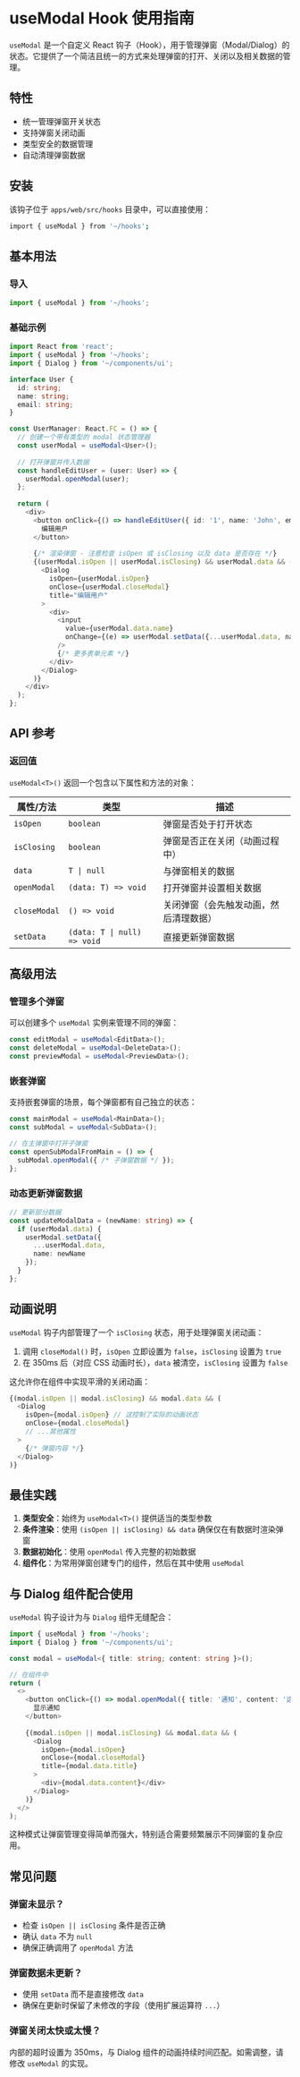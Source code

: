 # useModal Hook 使用指南

`useModal` 是一个自定义 React 钩子（Hook），用于管理弹窗（Modal/Dialog）的状态。它提供了一个简洁且统一的方式来处理弹窗的打开、关闭以及相关数据的管理。

## 特性

- 统一管理弹窗开关状态
- 支持弹窗关闭动画
- 类型安全的数据管理
- 自动清理弹窗数据

## 安装

该钩子位于 `apps/web/src/hooks` 目录中，可以直接使用：

```bash
import { useModal } from '~/hooks';
```

## 基本用法

### 导入

```typescript
import { useModal } from '~/hooks';
```

### 基础示例

```typescript
import React from 'react';
import { useModal } from '~/hooks';
import { Dialog } from '~/components/ui';

interface User {
  id: string;
  name: string;
  email: string;
}

const UserManager: React.FC = () => {
  // 创建一个带有类型的 modal 状态管理器
  const userModal = useModal<User>();
  
  // 打开弹窗并传入数据
  const handleEditUser = (user: User) => {
    userModal.openModal(user);
  };
  
  return (
    <div>
      <button onClick={() => handleEditUser({ id: '1', name: 'John', email: 'john@example.com' })}>
        编辑用户
      </button>
      
      {/* 渲染弹窗 - 注意检查 isOpen 或 isClosing 以及 data 是否存在 */}
      {(userModal.isOpen || userModal.isClosing) && userModal.data && (
        <Dialog
          isOpen={userModal.isOpen}
          onClose={userModal.closeModal}
          title="编辑用户"
        >
          <div>
            <input 
              value={userModal.data.name} 
              onChange={(e) => userModal.setData({...userModal.data, name: e.target.value})}
            />
            {/* 更多表单元素 */}
          </div>
        </Dialog>
      )}
    </div>
  );
};
```

## API 参考

### 返回值

`useModal<T>()` 返回一个包含以下属性和方法的对象：

| 属性/方法 | 类型 | 描述 |
|-----------|------|------|
| `isOpen` | `boolean` | 弹窗是否处于打开状态 |
| `isClosing` | `boolean` | 弹窗是否正在关闭（动画过程中） |
| `data` | `T \| null` | 与弹窗相关的数据 |
| `openModal` | `(data: T) => void` | 打开弹窗并设置相关数据 |
| `closeModal` | `() => void` | 关闭弹窗（会先触发动画，然后清理数据） |
| `setData` | `(data: T \| null) => void` | 直接更新弹窗数据 |

## 高级用法

### 管理多个弹窗

可以创建多个 `useModal` 实例来管理不同的弹窗：

```typescript
const editModal = useModal<EditData>();
const deleteModal = useModal<DeleteData>();
const previewModal = useModal<PreviewData>();
```

### 嵌套弹窗

支持嵌套弹窗的场景，每个弹窗都有自己独立的状态：

```typescript
const mainModal = useModal<MainData>();
const subModal = useModal<SubData>();

// 在主弹窗中打开子弹窗
const openSubModalFromMain = () => {
  subModal.openModal({ /* 子弹窗数据 */ });
};
```

### 动态更新弹窗数据

```typescript
// 更新部分数据
const updateModalData = (newName: string) => {
  if (userModal.data) {
    userModal.setData({
      ...userModal.data,
      name: newName
    });
  }
};
```

## 动画说明

`useModal` 钩子内部管理了一个 `isClosing` 状态，用于处理弹窗关闭动画：

1. 调用 `closeModal()` 时，`isOpen` 立即设置为 `false`，`isClosing` 设置为 `true`
2. 在 350ms 后（对应 CSS 动画时长），`data` 被清空，`isClosing` 设置为 `false`

这允许你在组件中实现平滑的关闭动画：

```typescript
{(modal.isOpen || modal.isClosing) && modal.data && (
  <Dialog
    isOpen={modal.isOpen} // 这控制了实际的动画状态
    onClose={modal.closeModal}
    // ...其他属性
  >
    {/* 弹窗内容 */}
  </Dialog>
)}
```

## 最佳实践

1. **类型安全**：始终为 `useModal<T>()` 提供适当的类型参数
2. **条件渲染**：使用 `(isOpen || isClosing) && data` 确保仅在有数据时渲染弹窗
3. **数据初始化**：使用 `openModal` 传入完整的初始数据
4. **组件化**：为常用弹窗创建专门的组件，然后在其中使用 `useModal`

## 与 Dialog 组件配合使用

`useModal` 钩子设计为与 `Dialog` 组件无缝配合：

```typescript
import { useModal } from '~/hooks';
import { Dialog } from '~/components/ui';

const modal = useModal<{ title: string; content: string }>();

// 在组件中
return (
  <>
    <button onClick={() => modal.openModal({ title: '通知', content: '这是一条重要消息' })}>
      显示通知
    </button>
    
    {(modal.isOpen || modal.isClosing) && modal.data && (
      <Dialog
        isOpen={modal.isOpen}
        onClose={modal.closeModal}
        title={modal.data.title}
      >
        <div>{modal.data.content}</div>
      </Dialog>
    )}
  </>
);
```

这种模式让弹窗管理变得简单而强大，特别适合需要频繁展示不同弹窗的复杂应用。

## 常见问题

### 弹窗未显示？

- 检查 `isOpen || isClosing` 条件是否正确
- 确认 `data` 不为 `null`
- 确保正确调用了 `openModal` 方法

### 弹窗数据未更新？

- 使用 `setData` 而不是直接修改 `data`
- 确保在更新时保留了未修改的字段（使用扩展运算符 `...`）

### 弹窗关闭太快或太慢？

内部的超时设置为 350ms，与 Dialog 组件的动画持续时间匹配。如需调整，请修改 `useModal` 的实现。